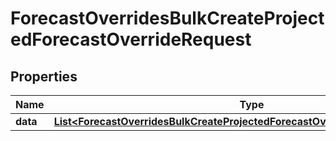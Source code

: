 

# ForecastOverridesBulkCreateProjectedForecastOverrideRequest


## Properties

| Name | Type | Description | Notes |
|------------ | ------------- | ------------- | -------------|
|**data** | [**List&lt;ForecastOverridesBulkCreateProjectedForecastOverrideRequestDataInner&gt;**](ForecastOverridesBulkCreateProjectedForecastOverrideRequestDataInner.md) |  |  |



